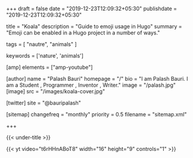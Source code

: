 +++
draft = false
date = "2019-12-23T12:09:32+05:30"
publishdate = "2019-12-23T12:09:32+05:30"

title = "Koala"
description = "Guide to emoji usage in Hugo"
summary = "Emoji can be enabled in a Hugo project in a number of ways."

tags = [
    "nautre",
    "animals"
]

keywords = ['nature', 'animals']

[amp]
    elements = ["amp-youtube"]

[author]
    name = "Palash Bauri"
    homepage = "/"
    bio = "I am Palash Bauri. I am a Student , Programmer , Inventor , Writer."
    image = "/palash.jpg"
[image]
    src = "/images/koala-cover.jpg"    

[twitter]
    site = "@bauripalash"

[sitemap]
    changefreq = "monthly"
    priority = 0.5
    filename = "sitemap.xml"

+++

{{< under-title >}}

{{< yt video="t6rHHnABoT8" width="16" height="9" controls="1" >}}